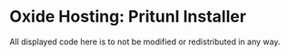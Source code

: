 # Oxide Hosting: Pritunl Installer
All displayed code here is to not be modified or redistributed in any way. 
